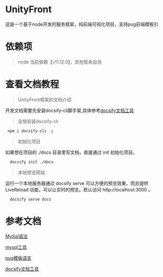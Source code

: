 # UnityFront

这是一个基于node开发的服务框架，纯前端可视化项目，支持pug前端模板引

# 依赖项

> node 当前依赖【v11.12.0】，其他暂未自测

# 查看文档教程

> UnityFront框架的文档介绍

开发文档需要先安装docsify-cli脚手架,具体参考[docsify文档工具](https://docsify.js.org/#/zh-cn/quickstart)

> 全局安装docsify-cli

```bash
 npm i docsify-cli -g
```

> 初始化项目

如果想在项目的 ./docs 目录里写文档，直接通过 init 初始化项目。


```bash
  docsify init ./docs
```

> 本地预览网站

运行一个本地服务器通过 docsify serve 可以方便的预览效果，而且提供 LiveReload 功能，可以让实时的预览。默认访问 http://localhost:3000 。


```bash
  docsify serve docs
```

# 参考文档

[MySql语法](http://c.biancheng.net/view/2548.html)

[mysql工具](https://www.npmjs.com/package/mysql#connection-options)

[pug模板语言](https://pugjs.org/api/getting-started.html)

[docsify文档工具](https://docsify.js.org/#/zh-cn/quickstart)